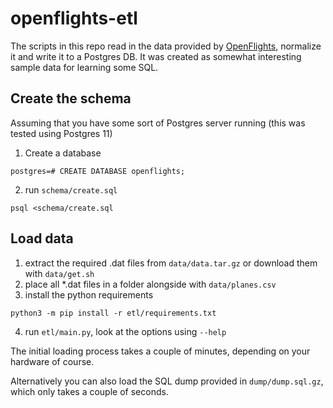 # openflights-etl
The scripts in this repo read in the data provided by [OpenFlights](https://openflights.org/data.html), normalize it and write it to a Postgres DB. It was created as somewhat interesting sample data for learning some SQL.

## Create the schema
Assuming that you have some sort of Postgres server running (this was tested using Postgres 11)

1. Create a database
```
postgres=# CREATE DATABASE openflights;
```

2. run `schema/create.sql`
```
psql <schema/create.sql
```

## Load data
1. extract the required .dat files from `data/data.tar.gz` or download them with `data/get.sh`
2. place all *.dat files in a folder alongside with `data/planes.csv`
3. install the python requirements 
```
python3 -m pip install -r etl/requirements.txt
```
4. run `etl/main.py`, look at the options using `--help`

The initial loading process takes a couple of minutes, depending on your hardware of course.

Alternatively you can also load the SQL dump provided in `dump/dump.sql.gz`, which only takes a couple of seconds.